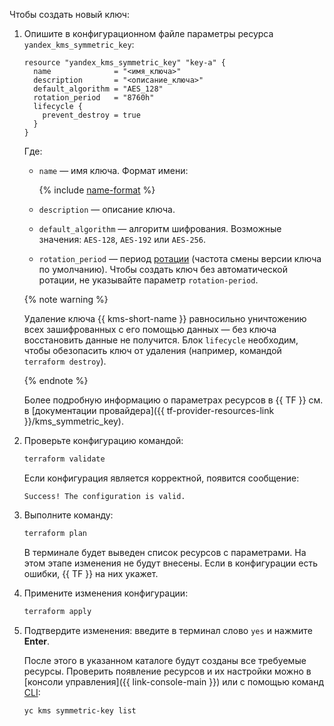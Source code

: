 Чтобы создать новый ключ:

1. Опишите в конфигурационном файле параметры ресурса `yandex_kms_symmetric_key`:

   ```hcl
   resource "yandex_kms_symmetric_key" "key-a" {
     name              = "<имя_ключа>"
     description       = "<описание_ключа>"
     default_algorithm = "AES_128"
     rotation_period   = "8760h"
     lifecycle {
       prevent_destroy = true
     }
   }
   ```

   Где:

   * `name` — имя ключа. Формат имени:

      {% include [name-format](../../_includes/name-format.md) %}

   * `description` — описание ключа.
   * `default_algorithm` — алгоритм шифрования. Возможные значения: `AES-128`, `AES-192` или `AES-256`.
   * `rotation_period` — период [ротации](../../kms/concepts/version.md#rotate-key) (частота смены версии ключа по умолчанию). Чтобы создать ключ без автоматической ротации, не указывайте параметр `rotation-period`.

   {% note warning %}

   Удаление ключа {{ kms-short-name }} равносильно уничтожению всех зашифрованных с его помощью данных — без ключа восстановить данные не получится. Блок `lifecycle` необходим, чтобы обезопасить ключ от удаления (например, командой `terraform destroy`).

   {% endnote %}

   Более подробную информацию о параметрах ресурсов в {{ TF }} см. в [документации провайдера]({{ tf-provider-resources-link }}/kms_symmetric_key).

1. Проверьте конфигурацию командой:

   ```bash
   terraform validate
   ```

   Если конфигурация является корректной, появится сообщение:

   ```text
   Success! The configuration is valid.
   ```

1. Выполните команду:

   ```bash
   terraform plan
   ```

   В терминале будет выведен список ресурсов с параметрами. На этом этапе изменения не будут внесены. Если в конфигурации есть ошибки, {{ TF }} на них укажет.

1. Примените изменения конфигурации:

   ```bash
   terraform apply
   ```

1. Подтвердите изменения: введите в терминал слово `yes` и нажмите **Enter**.

   После этого в указанном каталоге будут созданы все требуемые ресурсы. Проверить появление ресурсов и их настройки можно в [консоли управления]({{ link-console-main }}) или с помощью команд [CLI](../../cli/quickstart.md):

   ```bash
   yc kms symmetric-key list
   ```
